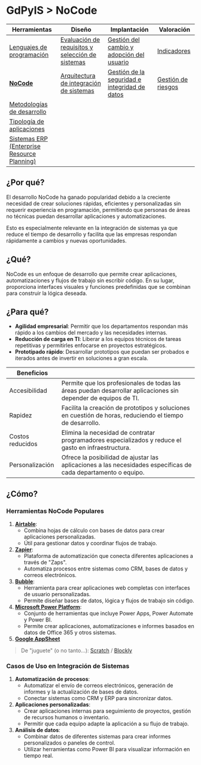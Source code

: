 # GdPyIS > NoCode

|Herramientas|Diseño|Implantación|Valoración|
|-|-|-|-|
|[Lenguajes de programación](lenguajesProgramacion.md)|[Evaluación de requisitos y selección de sistemas](requisitos.md)|[Gestión del cambio y adopción del usuario](gestionDelCambio.md)|[Indicadores](indicadores.md)|
|[**NoCode**](noCode.md)|[Arquitectura de integración de sistemas](arquitectura.md)|[Gestión de la seguridad e integridad de datos](gestionSeguridad.md)|[Gestión de riesgos](riesgos.md)|
|[Metodologías de desarrollo](metodologiasDesarrollo.md)
|[Tipología de aplicaciones](tipologia.md)
|[Sistemas ERP (Enterprise Resource Planning)](erp.md)

## ¿Por qué?

El desarrollo NoCode ha ganado popularidad debido a la creciente necesidad de crear soluciones rápidas, eficientes y personalizadas sin requerir experiencia en programación, permitiendo que personas de áreas no técnicas puedan desarrollar aplicaciones y automatizaciones.

Esto es especialmente relevante en la integración de sistemas ya que reduce el tiempo de desarrollo y facilita que las empresas respondan rápidamente a cambios y nuevas oportunidades.

## ¿Qué?

NoCode es un enfoque de desarrollo que permite crear aplicaciones, automatizaciones y flujos de trabajo sin escribir código. En su lugar, proporciona interfaces visuales y funciones predefinidas que se combinan para construir la lógica deseada.

## ¿Para qué?

- **Agilidad empresarial**: Permitir que los departamentos respondan más rápido a los cambios del mercado y las necesidades internas.
- **Reducción de carga en TI**: Liberar a los equipos técnicos de tareas repetitivas y permitirles enfocarse en proyectos estratégicos.
- **Prototipado rápido**: Desarrollar prototipos que puedan ser probados e iterados antes de invertir en soluciones a gran escala.

|Beneficios||
|-|-|
Accesibilidad|Permite que los profesionales de todas las áreas puedan desarrollar aplicaciones sin depender de equipos de TI.
Rapidez|Facilita la creación de prototipos y soluciones en cuestión de horas, reduciendo el tiempo de desarrollo.
Costos reducidos|Elimina la necesidad de contratar programadores especializados y reduce el gasto en infraestructura.
Personalización|Ofrece la posibilidad de ajustar las aplicaciones a las necesidades específicas de cada departamento o equipo.

## ¿Cómo?

### Herramientas NoCode Populares

1. **[Airtable](https://www.airtable.com/)**:  
   - Combina hojas de cálculo con bases de datos para crear aplicaciones personalizadas.
   - Útil para gestionar datos y coordinar flujos de trabajo.
1. **[Zapier](https://zapier.com/)**:  
   - Plataforma de automatización que conecta diferentes aplicaciones a través de "Zaps".
   - Automatiza procesos entre sistemas como CRM, bases de datos y correos electrónicos.
1. **[Bubble](https://bubble.io/)**:  
   - Herramienta para crear aplicaciones web completas con interfaces de usuario personalizadas.
   - Permite diseñar bases de datos, lógica y flujos de trabajo sin código.
1. **[Microsoft Power Platform](https://www.microsoft.com/es-es/power-platform)**:  
   - Conjunto de herramientas que incluye Power Apps, Power Automate y Power BI.
   - Permite crear aplicaciones, automatizaciones e informes basados en datos de Office 365 y otros sistemas.
1. **[Google AppSheet](https://cloud.google.com/appsheet?hl=es-419)**

> De "juguete" (o no tanto...): [Scratch](https://scratch.mit.edu/) / [Blockly](https://blockly.uneatlantico.es/)

### Casos de Uso en Integración de Sistemas

1. **Automatización de procesos**:  
   - Automatizar el envío de correos electrónicos, generación de informes y la actualización de bases de datos.
   - Conectar sistemas como CRM y ERP para sincronizar datos.
2. **Aplicaciones personalizadas**:  
   - Crear aplicaciones internas para seguimiento de proyectos, gestión de recursos humanos o inventario.
   - Permitir que cada equipo adapte la aplicación a su flujo de trabajo.
3. **Análisis de datos**:  
   - Combinar datos de diferentes sistemas para crear informes personalizados o paneles de control.
   - Utilizar herramientas como Power BI para visualizar información en tiempo real.
